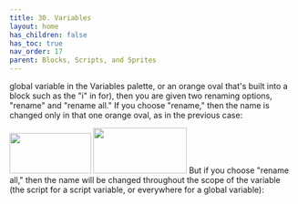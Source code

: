 ```yaml
---
title: 30. Variables
layout: home
has_children: false
has_toc: true
nav_order: 17
parent: Blocks, Scripts, and Sprites
---
```


global variable in the Variables palette, or an orange oval that's built
into a block such as the "i" in for), then you are given two renaming
options, "rename" and "rename all." If you choose "rename," then the
name is changed only in that one orange oval, as in the previous case:

<img src="/snap-manual/assets/images/image112.png" style="width:143px; height:71px">
<img src="/snap-manual/assets/images/image113.png" style="width:164px; height:80px">
But if you choose "rename all," then the
name will be changed throughout the scope of the variable (the script
for a script variable, or everywhere for a global variable):


